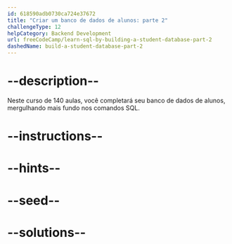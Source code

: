 ```yaml
---
id: 618590adb0730ca724e37672
title: "Criar um banco de dados de alunos: parte 2"
challengeType: 12
helpCategory: Backend Development
url: freeCodeCamp/learn-sql-by-building-a-student-database-part-2
dashedName: build-a-student-database-part-2
---
```


# --description--

Neste curso de 140 aulas, você completará seu banco de dados de alunos, mergulhando mais fundo nos comandos SQL.

# --instructions--

# --hints--

# --seed--

# --solutions--
